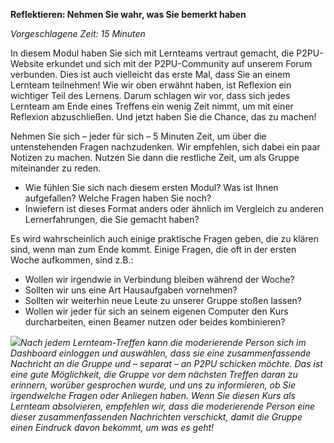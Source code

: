 

**Reflektieren: Nehmen Sie wahr, was Sie bemerkt haben**

_Vorgeschlagene Zeit: 15 Minuten_

In diesem Modul haben Sie sich mit Lernteams vertraut gemacht, die P2PU-Website erkundet und sich mit der P2PU-Community auf unserem Forum verbunden. Dies ist auch vielleicht das erste Mal, dass Sie an einem Lernteam teilnehmen! Wie wir oben erwähnt haben, ist Reflexion ein wichtiger Teil des Lernens. Darum schlagen wir vor, dass sich jedes Lernteam am Ende eines Treffens ein wenig Zeit nimmt, um mit einer Reflexion abzuschließen. Und jetzt haben Sie die Chance, das zu machen!

Nehmen Sie sich – jeder für sich – 5 Minuten Zeit, um über die untenstehenden Fragen nachzudenken. Wir empfehlen, sich dabei ein paar Notizen zu machen. Nutzen Sie dann die restliche Zeit, um als Gruppe miteinander zu reden.

- Wie fühlen Sie sich nach diesem ersten Modul? Was ist Ihnen aufgefallen? Welche Fragen haben Sie noch?
- Inwiefern ist dieses Format anders oder ähnlich im Vergleich zu anderen Lernerfahrungen, die Sie gemacht haben?

Es wird wahrscheinlich auch einige praktische Fragen geben, die zu klären sind, wenn man zum Ende kommt. Einige Fragen, die oft in der ersten Woche aufkommen, sind z.B.:

- Wollen wir irgendwie in Verbindung bleiben während der Woche?
- Sollten wir uns eine Art Hausaufgaben vornehmen?
- Sollten wir weiterhin neue Leute zu unserer Gruppe stoßen lassen?
- Wollen wir jeder für sich an seinem eigenen Computer den Kurs durcharbeiten, einen Beamer nutzen oder beides kombinieren?

![](RackMultipart20210406-4-2tgzms_html_cdb3f0978fc2e0ad.png)_Nach jedem Lernteam-Treffen kann die moderierende Person sich im Dashboard einloggen und auswählen, dass sie eine zusammenfassende Nachricht an die Gruppe und – separat – an P2PU schicken möchte. Das ist eine gute Möglichkeit, die Gruppe vor dem nächsten Treffen daran zu erinnern, worüber gesprochen wurde, und uns zu informieren, ob Sie irgendwelche Fragen oder Anliegen haben. Wenn Sie diesen Kurs als Lernteam absolvieren, empfehlen wir, dass die moderierende Person eine dieser zusammenfassenden Nachrichten verschickt, damit die Gruppe einen Eindruck davon bekommt, um was es geht!_
